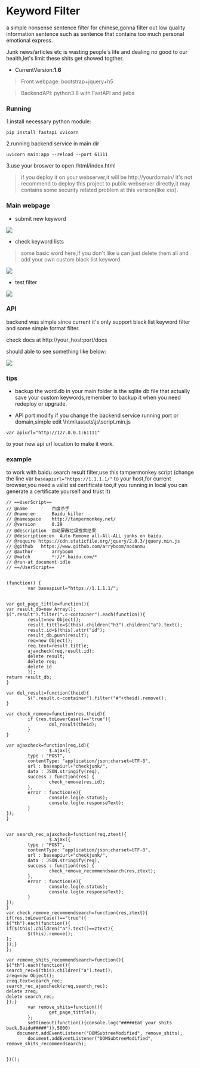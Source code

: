 # Keyword Filter

a simple nonsense sentence filter for chinese,gonna filter out low quality information sentence such as sentence that contains too much personal emotional express.

Junk news/articles etc is wasting people's life and dealing no good to our health,let's limit these shits get showed togther.

- CurrentVersion:**1.6**

>Front webpage:
bootstrap+jquery+h5

>BackendAPI:
python3.8 with FastAPI and jieba




### Running


1.install necessary python module:

```
pip install fastapi uvicorn
```
2.running backend service in main dir
```
uvicorn main:app --reload --port 61111
```
3.use your broswer to open /html/index.html
>if you deploy it on your webserver,it will be http://yourdomain/
>it's not recommend to deploy this project to public webserver directly,it may contains some security related problem at this version(like xss).


### Main webpage

- submit new keyword

![](/img/1.png)


- check keyword lists
>some basic word here,if you don't like u can just delete them all and add your own custom black list keyword.

![](/img/2.png)

- test filter

![](/img/3.png)


### API

backend was simple since current it's only support black list keyword filter and some simple format filter.

check docs at  http://your_host:port/docs

should able to see something like below:


![](/img/api.png)



### tips

- backup
the word.db in your main folder is the sqlite db file that actually save your custom keywords,remember to backup it when you need redeploy or upgrade.

- API port modify
if you change the backend service running port or domain,simple edit \html\assets\js\script.min.js
```
var apiurl="http://127.0.0.1:61111"
```
to your new api url location to make it work.


### example

to work with baidu search result filter,use this tampermonkey script (change the line var ```baseapiurl="https://1.1.1.1/"``` to your host,for current browser,you need a valid ssl certificate too,if you running in local you can generate a certificate yourself and trust it)

```
// ==UserScript==
// @name         百度杀手
// @name:en      Baidu_killer
// @namespace    http://tampermonkey.net/
// @version      0.29
// @description  自动屏蔽垃圾搜索结果
// @description:en  Auto Remove all-All-ALL junks on baidu.
// @require https://cdn.staticfile.org/jquery/2.0.3/jquery.min.js
// @github	 https://www.github.com/arryboom/nodanmu
// @author       arryboom
// @match        *://*.baidu.com/*
// @run-at document-idle
// ==/UserScript==


(function() {
        var baseapiurl="https://1.1.1.1/";


var get_page_tittle=function(){
var result_db=new Array();
$(".result").filter(".c-container").each(function(){
        result=new Object();
        result.tittle=$(this).children("h3").children("a").text();
        result.id=$(this).attr("id");
        result_db.push(result);
        req=new Object();
        req.text=result.tittle;
        ajaxcheck(req,result.id);
        delete result;
        delete req;
        delete id
        });
return result_db;
}

var del_result=function(theid){
        $(".result.c-container").filter("#"+theid).remove();
}

var check_remove=function(res,theid){
        if (res.toLowerCase()=="true"){
                del_result(theid);
        }
}

var ajaxcheck=function(req,id){
                $.ajax({
        type : "POST",
        contentType: "application/json;charset=UTF-8",
        url : baseapiurl+"checkjunk/",
        data : JSON.stringify(req),
        success : function(res) {
                check_remove(res,id);
        },
        error : function(e){
                console.log(e.status);
                console.log(e.responseText);
        }
});
}


var search_rec_ajaxcheck=function(req,ztext){
                $.ajax({
        type : "POST",
        contentType: "application/json;charset=UTF-8",
        url : baseapiurl+"checkjunk/",
        data : JSON.stringify(req),
        success : function(res) {
                check_remove_recommendsearch(res,ztext);
        },
        error : function(e){
                console.log(e.status);
                console.log(e.responseText);
        }
});
}
var check_remove_recommendsearch=function(res,ztext){
if(res.toLowerCase()=="true"){
$("th").each(function(){
if($(this).children("a").text()==ztext){
        $(this).remove();
};
});}
};

var remove_shits_recommendsearch=function(){
$("th").each(function(){
search_rec=$(this).children("a").text();
zreq=new Object();
zreq.text=search_rec;
search_rec_ajaxcheck(zreq,search_rec);
delete zreq;
delete search_rec;
});}
        var remove_shits=function(){
                get_page_tittle();
        };
        setTimeout(function(){console.log("#####Eat your shits back,Baidu#####")},5000)
    document.addEventListener("DOMSubtreeModified", remove_shits);
        document.addEventListener("DOMSubtreeModified", remove_shits_recommendsearch);


})();
```
